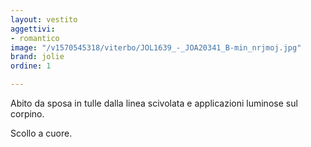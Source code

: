 ```yaml
---
layout: vestito
aggettivi:
- romantico
image: "/v1570545318/viterbo/JOL1639_-_JOA20341_B-min_nrjmoj.jpg"
brand: jolie
ordine: 1

---
```

Abito da sposa in tulle dalla linea scivolata e applicazioni luminose sul corpino.

Scollo a cuore.